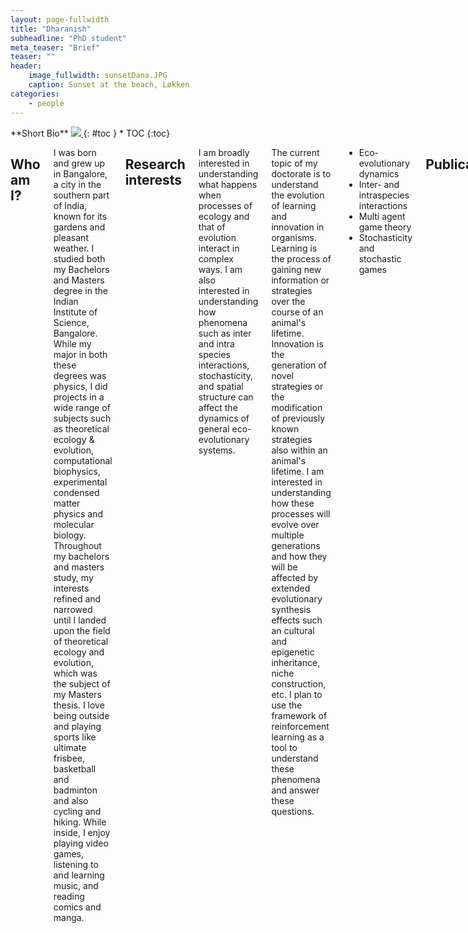 ```yaml
---
layout: page-fullwidth
title: "Dharanish"
subheadline: "PhD student"
meta_teaser: "Brief"
teaser: ""
header:
    image_fullwidth: sunsetDana.JPG
    caption: Sunset at the beach, Løkken
categories:
    - people
---
```

<!--more-->

<div class="row">
<div class="medium-4 medium-push-8 columns" markdown="1">
<div class="panel radius" markdown="1">
**Short Bio**
<a class="th [radius]" href="{{ site.url }}/images/DeptPic.jpeg">
<img src="{{ site.url }}/images/dharanish.jpg">
</a>
{: #toc }
*  TOC
{:toc}
</div>
</div><!-- /.medium-4.columns -->



<div class="medium-8 medium-pull-4 columns" markdown="1">



## Who am I?

I was born and grew up in Bangalore, a city in the southern part of India, known for its gardens and pleasant weather. I studied both my Bachelors and Masters degree in the Indian Institute of Science, Bangalore. While my  major in both these degrees was physics, I did projects in a wide range of subjects such as theoretical ecology & evolution, computational biophysics, experimental condensed matter physics and molecular biology. Throughout my bachelors and masters study, my interests refined and narrowed until I landed upon the field of theoretical ecology and evolution, which was the subject of my Masters thesis. 
I love being outside and playing sports like ultimate frisbee, basketball and badminton and also cycling and hiking. While inside, I enjoy playing video games, listening to and learning music, and reading comics and manga.   

## Research interests

I am broadly interested in understanding what happens when processes of ecology and that of evolution interact in complex ways. I am also interested in understanding how phenomena such as inter and intra species interactions, stochasticity, and spatial structure can affect the dynamics of general eco-evolutionary systems.
    
The current topic of my doctorate is to understand the evolution of learning and innovation in organisms. Learning is the process of gaining new information or strategies over the course of an animal's lifetime. Innovation is the generation of novel strategies or the modification of previously known strategies also within an animal's lifetime. I am interested in understanding how these processes will evolve over multiple generations and how they will be affected by extended evolutionary synthesis effects such an cultural and epigenetic inheritance, niche construction, etc. I plan to use the framework of reinforcement learning as a tool to understand these phenomena and answer these questions.

* Eco-evolutionary dynamics
* Inter- and intraspecies interactions
* Multi agent game theory
* Stochasticity and stochastic games

## Publications 

Jule Neumann, **Dharanish Rajendra**, Tobias S. Kaiser (2024). "The Free-Running Circasemilunar Period Is Determined by Counting Circadian Clock Cycles in the Marine Midge Clunio Marinus." Journal of Biological Rhythms, 39(4):379-391. DOI: [https://doi.org/10.1177/07487304241249516](https://doi.org/10.1177/07487304241249516)
    
**Dharanish Rajendra**, Jaydeep Mandal, Yashodhan Hatwalne, & Prabal K. Maiti (2023). "Packing and emergence of the ordering of rods in a spherical monolayer." Soft Matter, 19(1), 137-146. DOI: [https://doi.org/10.1039/D2SM00799A](https://doi.org/10.1039/D2SM00799A)

**Dharanish Rajendra**, Nikhil Maroli, Narendra M. Dixit, and Prabal Kumar Maiti (2023). "Molecular Dynamics Simulations Show How Antibodies May Rescue HIV-1 Mutants Incapable of Infecting Host Cells." Journal of Biomolecular Structure and Dynamics, 1–11. DOI: [https://doi.org/10.1101/2022.09.02.506285https://doi.org/10.1080/07391102.2023.2294835]([https://doi.org/10.1101/2022.09.02.506285](https://doi.org/10.1080/07391102.2023.2294835))
    
## Links

Email address: [dharanish.rajendra@uni-wuerzburg.de](mailto:dharanish.rajendra@uni-wuerzburg.de)

